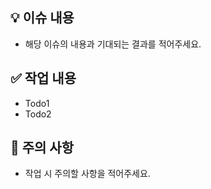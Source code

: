 ## 💡 이슈 내용

-   해당 이슈의 내용과 기대되는 결과를 적어주세요.

## ✅ 작업 내용

-    Todo1
-    Todo2

## 🚨 주의 사항

-   작업 시 주의할 사항을 적어주세요.